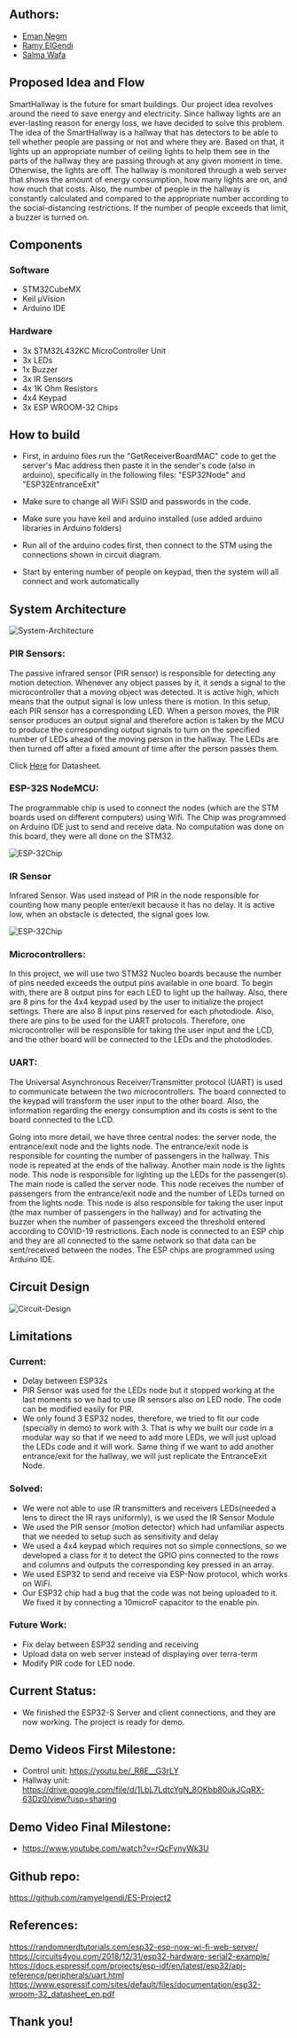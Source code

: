 ## Authors:
* [Eman Negm](https://github.com/emannegm9)
* [Ramy ElGendi](https://github.com/ramyelgendi)
* [Salma Wafa](https://github.com/salmawafa)

## Proposed Idea and Flow
SmartHallway is the future for smart buildings. Our project idea revolves around the need to save energy and electricity. Since hallway lights are an ever-lasting reason for energy loss, we have decided to solve this problem. The idea of the SmartHallway is a hallway that has detectors to be able to tell whether people are passing or not and where they are. Based on that, it lights up an appropriate number of ceiling lights to help them see in the parts of the hallway they are passing through at any given moment in time. Otherwise, the lights are off. The hallway is monitored through a web server that shows the amount of energy consumption, how many lights are on, and how much that costs. Also, the number of people in the hallway is constantly calculated and compared to the appropriate number according to the social-distancing restrictions. If the number of people exceeds that limit, a buzzer is turned on. 

## Components
### Software
* STM32CubeMX
* Keil µVision
* Arduino IDE

### Hardware
* 3x STM32L432KC MicroController Unit
* 3x LEDs
* 1x Buzzer
* 3x IR Sensors
* 4x 1K Ohm Resistors
* 4x4 Keypad
* 3x ESP WROOM-32 Chips

## How to build
- First, in arduino files run the "GetReceiverBoardMAC" code to get the server's Mac address then paste it in the sender's code (also in arduino), specifically in the following files: "ESP32Node" and "ESP32EntranceExit"

- Make sure to change all WiFi SSID and passwords in the code.
- Make sure you have keil and arduino installed (use added arduino libraries in Arduino folders)
- Run all of the arduino codes first, then connect to the STM using the connections shown in circuit diagram. 
- Start by entering number of people on keypad, then the system will all connect and work automatically

## System Architecture

![System-Architecture](https://i.imgur.com/C22ZSu9.png)

### PIR Sensors:
The passive infrared sensor (PIR sensor) is responsible for detecting any motion detection. Whenever any object passes by it, it sends a signal to the microcontroller that a moving object was detected. It is active high, which means that the output signal is low unless there is motion. In this setup, each PIR sensor has a corresponding LED. When a person moves, the PIR sensor produces an output signal and therefore action is taken by the MCU to produce the corresponding output signals to turn on the specified number of LEDs ahead of the moving person in the hallway. The LEDs are then turned off after a fixed amount of time after the person passes them.

Click [Here](https://cdn-learn.adafruit.com/downloads/pdf/pir-passive-infrared-proximity-motion-sensor.pdf) for Datasheet.

### ESP-32S NodeMCU:

The programmable chip is used to connect the nodes (which are the STM boards used on different computers) using Wifi. The Chip was programmed on Arduino IDE just to send and receive data. No computation was done on this board, they were all done on the STM32.

![ESP-32Chip](https://i.imgur.com/StXU5RU.jpg)

### IR Sensor

Infrared Sensor. Was used instead of PIR in the node responsible for counting how many people enter/exit because it has no delay. It is active low, when an obstacle is detected, the signal goes low.

![ESP-32Chip](https://ram-e-shop.com/wp-content/uploads/2018/09/kit_object_ir.jpg)

### Microcontrollers:
In this project, we will use two STM32 Nucleo boards because the number of pins needed exceeds the output pins available in one board. To begin with, there are 8 output pins for each LED to light up the hallway. Also, there are 8 pins for the 4x4 keypad used by the user to initialize the project settings. There are also 8 input pins reserved for each photodiode. Also, there are pins to be used for the UART protocols. Therefore, one microcontroller will be responsible for taking the user input and the LCD, and the other board will be connected to the LEDs and the photodiodes. 


### UART:
The Universal Asynchronous Receiver/Transmitter protocol (UART) is used to communicate between the two microcontrollers. The board connected to the keypad will transform the user input to the other board. Also, the information regarding the energy consumption and its costs is sent to the board connected to the LCD.

Going into more detail, we have three central nodes: the server node, the entrance/exit node and the lights node. The entrance/exit node is responsible for counting the number of passengers in the hallway. This node is repeated at the ends of the hallway. Another main node is the lights node. This node is responsible for lighting up the LEDs for the passenger(s). The main node is called the server node. This node receives the number of passengers from the entrance/exit node and the number of LEDs turned on from the lights node. This node is also responsible for taking the user input (the max number of passengers in the hallway) and for activating the buzzer when the number of passengers exceed the threshold entered according to COVID-19 restrictions. Each node is connected to an ESP chip and they are all connected to the same network so that data can be sent/received between the nodes. The ESP chips are programmed using Arduino IDE.

## Circuit Design

![Circuit-Design](https://i.imgur.com/ngX2gVb.png)

## Limitations

### Current:
* Delay between ESP32s
* PIR Sensor was used for the LEDs node but it stopped working at the last moments so we had to use IR sensors also on LED node. The code can be modified easily for PIR.
* We only found 3 ESP32 nodes, therefore, we tried to fit our code (specially in demo) to work with 3. That is why we built our code in a modular way so that if we need to add more LEDs, we will just upload the LEDs code and it will work. Same thing if we want to add another entrance/exit for the hallway, we will just replicate the EntranceExit Node.

### Solved:
* We were not able to use IR transmitters and receivers LEDs(needed a lens to direct the IR rays uniformly), is we used the IR Sensor Module
* We used the PIR sensor (motion detector) which had unfamiliar aspects that we needed to setup such as sensitivity and delay
* We used a 4x4 keypad which requires not so simple connections, so we developed a class for it to detect the GPIO pins connected to the rows and columns and outputs the corresponding key pressed in an array.
* We used ESP32 to send and receive via ESP-Now protocol, which works on WiFi.
* Our ESP32 chip had a bug that the code was not being uploaded to it. We fixed it by connecting a 10microF capacitor to the enable pin.

### Future Work:
* Fix delay between ESP32 sending and receiving
* Upload data on web server instead of displaying over terra-term
* Modify PIR code for LED node.

## Current Status:

- We finished the ESP32-S Server and client connections, and they are now working. The project is ready for demo.

## Demo Videos First Milestone:

-  Control unit: https://youtu.be/_R8E__G3rLY
-  Hallway unit: https://drive.google.com/file/d/1LbL7LdtcYgN_8OKbb80ukJCqRX-63Dz0/view?usp=sharing

## Demo Video Final Milestone:

-  https://www.youtube.com/watch?v=rQcFynyWk3U

## Github repo:
https://github.com/ramyelgendi/ES-Project2

## References:
https://randomnerdtutorials.com/esp32-esp-now-wi-fi-web-server/
https://circuits4you.com/2018/12/31/esp32-hardware-serial2-example/
https://docs.espressif.com/projects/esp-idf/en/latest/esp32/api-reference/peripherals/uart.html
https://www.espressif.com/sites/default/files/documentation/esp32-wroom-32_datasheet_en.pdf

## Thank you!
